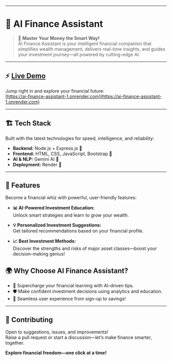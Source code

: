 
***

# 🏦 AI Finance Assistant

> 🌟 **Master Your Money the Smart Way!**  
> AI Finance Assistant is your intelligent financial companion that simplifies wealth management, delivers real-time insights, and guides your investment journey—all powered by cutting-edge AI.

***

## ⚡️ [Live Demo](https://ai-finance-assistant-1.onrender.com)

Jump right in and explore your financial future:  
[https://ai-finance-assistant-1.onrender.com](https://ai-finance-assistant-1.onrender.com) 

***

## 🏗️ Tech Stack

Built with the latest technologies for speed, intelligence, and reliability:

- **Backend:** Node.js + Express.js 🚦
- **Frontend:** HTML, CSS, JavaScript, Bootstrap 🎨
- **AI & NLP:** Gemini AI 🤖
- **Deployment:** Render 🚀

***

## 🚀 Features

Become a financial whiz with powerful, user-friendly features:

- **📊 AI-Powered Investment Education:**  
  Unlock smart strategies and learn to grow your wealth.

- **💡 Personalized Investment Suggestions:**  
  Get tailored recommendations based on your financial profile.

- **📈 Best Investment Methods:**  
  Discover the strengths and risks of major asset classes—boost your decision-making genius!


## 🌍 Why Choose AI Finance Assistant?

- 🚀 Supercharge your financial learning with AI-driven tips.
- 🛡️ Make confident investment decisions using analytics and education.
- 🎯 Seamless user experience from sign-up to savings!

***

## 🤝 Contributing

Open to suggestions, issues, and improvements!  
Raise a pull request or start a discussion—let’s make finance smarter, together.


**Explore financial freedom—one click at a time!**